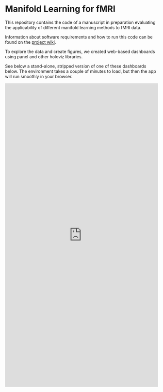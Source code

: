 # Manifold Learning for fMRI

This repository contains the code of a manuscript in preparation evaluating the applicability of different manifold learning methods to fMRI data.

Information about software requirements and how to run this code can be found on the [project wiki](../../wiki).

To explore the data and create figures, we created web-based dashboards using panel and other holoviz libraries. 

See below a stand-alone, stripped version of one of these dashboards below. The environment takes a couple of minutes to load, but then the app will run smoothly in your browser.

<iframe src="https://nimh-sfim.github.io/manifold_learning_fmri/Demo_Embedding_Dashboard_standalone.html" frameborder="0" style="width:100%;height:1000px"> </iframe>
